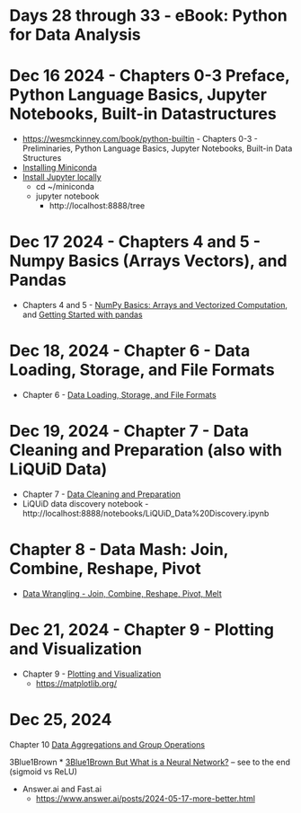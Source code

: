 # Days 28 through 33 - eBook: Python for Data Analysis

# Dec 16 2024 - Chapters 0-3 Preface, Python Language Basics, Jupyter Notebooks, Built-in Datastructures

* https://wesmckinney.com/book/python-builtin - Chapters 0-3 - Preliminaries, Python Language Basics, Jupyter Notebooks, Built-in Data Structures
* [Installing Miniconda](https://docs.anaconda.com/miniconda/install/)
* [Install Jupyter locally](https://jupyter.org/install)
    * cd ~/miniconda
    * jupyter notebook
        * http://localhost:8888/tree

# Dec 17 2024 - Chapters 4 and 5 - Numpy Basics (Arrays Vectors), and Pandas
* Chapters 4 and 5 - [NumPy Basics: Arrays and Vectorized Computation](https://wesmckinney.com/book/numpy-basics), and [Getting Started with pandas](https://wesmckinney.com/book/pandas-basics)

# Dec 18, 2024 - Chapter 6 - Data Loading, Storage, and File Formats
* Chapter 6 - [Data Loading, Storage, and File Formats](https://wesmckinney.com/book/accessing-data)

# Dec 19, 2024 - Chapter 7 - Data Cleaning and Preparation (also with  LiQUiD Data)
* Chapter 7 - [Data Cleaning and Preparation](https://wesmckinney.com/book/data-cleaning)
* LiQUiD data discovery notebook - http://localhost:8888/notebooks/LiQUiD_Data%20Discovery.ipynb

# Chapter 8 - Data Mash: Join, Combine, Reshape, Pivot
* [Data Wrangling - Join, Combine, Reshape, Pivot, Melt](https://wesmckinney.com/book/data-wrangling)

# Dec 21, 2024 - Chapter 9 - Plotting and Visualization
* Chapter 9 - [Plotting and Visualization](https://wesmckinney.com/book/plotting-and-visualization)
    * https://matplotlib.org/

# Dec 25, 2024
Chapter 10 [Data Aggregations and Group Operations](https://wesmckinney.com/book/data-aggregation)

3Blue1Brown
    * [3Blue1Brown But What is a Neural Network?]([https://www.youtube.com/watch?v=aircAruvnKk) – see to the end (sigmoid vs ReLU)

* Answer.ai and Fast.ai
    * https://www.answer.ai/posts/2024-05-17-more-better.html


